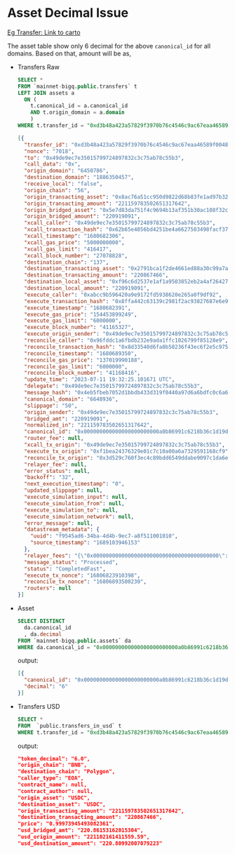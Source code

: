 # Asset Decimal Issue

[Eg Transfer: Link to carto](https://postgrest.mainnet.connext.ninja/transfers?transfer_id=eq.0xd3b48a423a57829f3970b76c4546c9ac67eaa46589f0048eee9e6bf45adab806&limit=10&offset=0&order=xcall_timestamp.desc&select=transfer_id,nonce,to,call_data,origin_domain,canonical_domain,canonical_id,destination_domain,bridged_amt,normalized_in,origin_sender,origin_chain,origin_transacting_asset,origin_transacting_amount,origin_bridged_asset,origin_bridged_amount,xcall_caller,xcall_transaction_hash,xcall_timestamp,xcall_gas_price,xcall_gas_limit,xcall_block_number,xcall_tx_origin,destination_chain,receive_local,status,routers,delegate,slippage,updated_slippage,destination_transacting_asset,destination_transacting_amount,destination_local_asset,destination_local_amount,execute_caller,execute_transaction_hash,execute_timestamp,execute_gas_price,execute_gas_limit,execute_block_number,execute_origin_sender,execute_tx_origin,reconcile_caller,reconcile_transaction_hash,reconcile_timestamp,reconcile_gas_price,reconcile_gas_limit,reconcile_block_number,reconcile_tx_origin,relayer_fees,error_status,execute_simulation_input,execute_simulation_from,execute_simulation_to,execute_simulation_network)


The asset table show only 6 decimal for the above `canonical_id` for all domains. Based on that, amount will be as,

- Transfers Raw

  ```sql
  SELECT *
  FROM `mainnet-bigq.public.transfers` t
  LEFT JOIN assets a
    ON (
      t.canonical_id = a.canonical_id
      AND t.origin_domain = a.domain
      )
  WHERE t.transfer_id = "0xd3b48a423a57829f3970b76c4546c9ac67eaa46589f0048eee9e6bf45adab806"

  ```

  ```json
  [{
    "transfer_id": "0xd3b48a423a57829f3970b76c4546c9ac67eaa46589f0048eee9e6bf45adab806",
    "nonce": "7018",
    "to": "0x49de9ec7e35015799724897832c3c75ab78c55b3",
    "call_data": "0x",
    "origin_domain": "6450786",
    "destination_domain": "1886350457",
    "receive_local": "false",
    "origin_chain": "56",
    "origin_transacting_asset": "0x8ac76a51cc950d9822d68b83fe1ad97b32cd580d",
    "origin_transacting_amount": "221159783502651317642",
    "origin_bridged_asset": "0x5e7d83da751f4c9694b13af351b30ac108f32c38",
    "origin_bridged_amount": "220919091",
    "xcall_caller": "0x49de9ec7e35015799724897832c3c75ab78c55b3",
    "xcall_transaction_hash": "0x62b65e4856bd4251be4a6627503498facf37edce9c0a0a2e21f55f2cf9ef5406",
    "xcall_timestamp": "1680682306",
    "xcall_gas_price": "5000000000",
    "xcall_gas_limit": "416417",
    "xcall_block_number": "27078828",
    "destination_chain": "137",
    "destination_transacting_asset": "0x2791bca1f2de4661ed88a30c99a7a9449aa84174",
    "destination_transacting_amount": "220867466",
    "destination_local_asset": "0xf96c6d2537e1af1a9503852eb2a4af264272a5b6",
    "destination_local_amount": "220919091",
    "execute_caller": "0xabcc9b596420a9e9172fd5938620e265a0f9df92",
    "execute_transaction_hash": "0x8ffa442c63139c2981f2ac93827687e6e9b678a78bf11c499139677d6942692f",
    "execute_timestamp": "1680682391",
    "execute_gas_price": "154453899249",
    "execute_gas_limit": "6000000",
    "execute_block_number": "41165327",
    "execute_origin_sender": "0x49de9ec7e35015799724897832c3c75ab78c55b3",
    "reconcile_caller": "0x96fddc1a6fbdb232e9ada1ffc1026799f85128e9",
    "reconcile_transaction_hash": "0x8d33540d6fa0b50236f43ec6f2e5c975dc59f2460976479b8f037aef31806a89",
    "reconcile_timestamp": "1680689350",
    "reconcile_gas_price": "137019990188",
    "reconcile_gas_limit": "6000000",
    "reconcile_block_number": "41168416",
    "update_time": "2023-07-11 19:32:25.101671 UTC",
    "delegate": "0x49de9ec7e35015799724897832c3c75ab78c55b3",
    "message_hash": "0x4eb5fbeb7052d1bbdb433d319f0440a97d6a6bdfc0c6a62657bf1297cbb39273",
    "canonical_domain": "6648936",
    "slippage": "50",
    "origin_sender": "0x49de9ec7e35015799724897832c3c75ab78c55b3",
    "bridged_amt": "220919091",
    "normalized_in": "221159783502651317642",
    "canonical_id": "0x000000000000000000000000a0b86991c6218b36c1d19d4a2e9eb0ce3606eb48",
    "router_fee": null,
    "xcall_tx_origin": "0x49de9ec7e35015799724897832c3c75ab78c55b3",
    "execute_tx_origin": "0xf1bea24376329e01c7c10a00a6a7329591168cf9",
    "reconcile_tx_origin": "0x3d529c760f3ec4c89bdd6549ddabe9097c1da6e9",
    "relayer_fee": null,
    "error_status": null,
    "backoff": "32",
    "next_execution_timestamp": "0",
    "updated_slippage": null,
    "execute_simulation_input": null,
    "execute_simulation_from": null,
    "execute_simulation_to": null,
    "execute_simulation_network": null,
    "error_message": null,
    "datastream_metadata": {
      "uuid": "f9545ad6-34ba-4d4b-9ec7-a8f511001010",
      "source_timestamp": "1689103946153"
    },
    "relayer_fees": "{\"0x0000000000000000000000000000000000000000\":\"259661419728533\"}",
    "message_status": "Processed",
    "status": "CompletedFast",
    "execute_tx_nonce": "16806823910398",
    "reconcile_tx_nonce": "16806893500230",
    "routers": null
  }]
  ```


- Asset
  ```sql
  SELECT DISTINCT
    da.canonical_id
    , da.decimal
  FROM `mainnet-bigq.public.assets` da
  WHERE da.canonical_id = "0x000000000000000000000000a0b86991c6218b36c1d19d4a2e9eb0ce3606eb48"
  ```

  output:
  
  ```json
  [{
    "canonical_id": "0x000000000000000000000000a0b86991c6218b36c1d19d4a2e9eb0ce3606eb48",
    "decimal": "6"
  }]
  ```

- Transfers USD

  ```sql
  SELECT *
  FROM  `public.transfers_in_usd` t
  WHERE t.transfer_id = "0xd3b48a423a57829f3970b76c4546c9ac67eaa46589f0048eee9e6bf45adab806"
  ```
  output:
  
  ```json
  "token_decimal": "6.0",
  "origin_chain": "BNB",
  "destination_chain": "Polygon",
  "caller_type": "EOA",
  "contract_name": null,
  "contract_author": null,
  "origin_asset": "USDC",
  "destination_asset": "USDC",
  "origin_transacting_amount": "221159783502651317642",
  "destination_transacting_amount": "220867466",
  "price": "0.99973945493082361",
  "usd_bridged_amt": "220.86153162015304",
  "usd_origin_amount": "221102161411559.59",
  "usd_destination_amount": "220.80992007079223"
  ```
